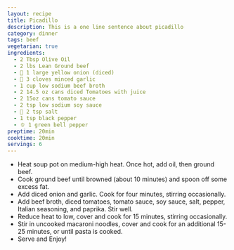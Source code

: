 ```yaml
---
layout: recipe
title: Picadillo
description: This is a one line sentence about picadillo
category: dinner
tags: beef
vegetarian: true
ingredients:
  - 2 Tbsp Olive Oil
  - 2 lbs Lean Ground beef
  - 🧅 1 large yellow onion (diced)
  - 🧄 3 cloves minced garlic
  - 1 cup low sodium beef broth
  - 2 14.5 oz cans diced Tomatoes with juice
  - 2 15oz cans tomato sauce
  - 2 tsp low sodium soy sauce
  - 🧂 2 tsp salt
  - 1 tsp black pepper
  - 🫑 1 green bell pepper
preptime: 20min
cooktime: 20min
servings: 6
---
```



  - Heat soup pot on medium-high heat. Once hot, add oil, then ground beef.
  - Cook ground beef until browned (about 10 minutes) and spoon off some excess
    fat.
  - Add diced onion and garlic. Cook for four minutes, stirring occasionally.
  - Add beef broth, diced tomatoes, tomato sauce, soy sauce, salt, pepper,
    Italian seasoning, and paprika. Stir well.
  - Reduce heat to low, cover and cook for 15 minutes, stirring occasionally.
  - Stir in uncooked macaroni noodles, cover and cook for an additional 15-25 minutes, or until pasta is cooked.
  - Serve and Enjoy!